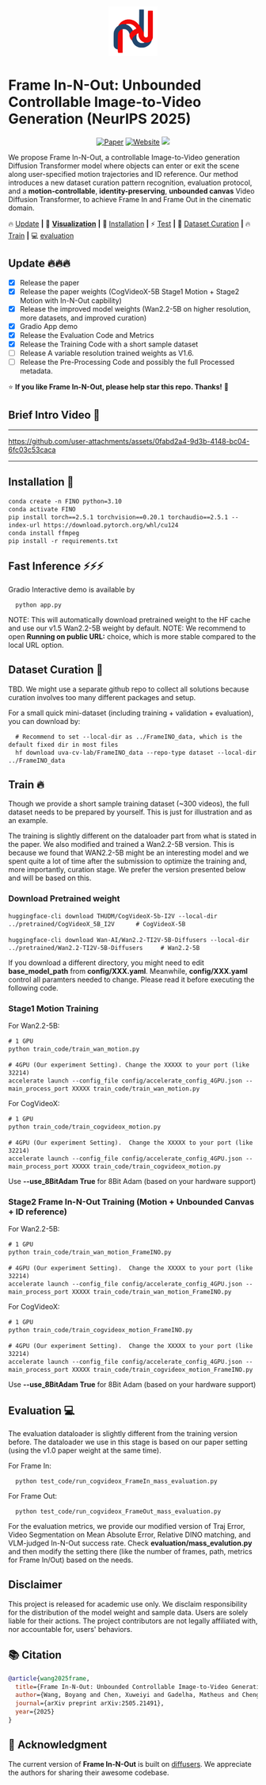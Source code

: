 
<p align="center">
    <img src="__assets__/logo.png" height="100">
</p>


# Frame In-N-Out: Unbounded Controllable Image-to-Video Generation (NeurIPS 2025)

<div align="center">

[![Paper](https://img.shields.io/badge/arXiv-Paper-b31b1b?logo=arxiv&logoColor=white)](https://arxiv.org/abs/2505.21491)
[![Website](https://img.shields.io/badge/Project-Website-pink?logo=googlechrome&logoColor=white)](https://uva-computer-vision-lab.github.io/Frame-In-N-Out/)
<a href="https://huggingface.co/collections/uva-cv-lab/frame-in-n-out"><img src="https://img.shields.io/static/v1?label=%F0%9F%A4%97%20Hugging%20Face&message=Model+with+Data&color=orange"></a>

</div>



We propose Frame In-N-Out, a controllable Image-to-Video generation Diffusion Transformer model where objects can enter or exit the scene along user-specified motion trajectories and ID reference. Our method introduces a new dataset curation pattern recognition, evaluation protocol, and a **motion-controllable**, **identity-preserving**, **unbounded canvas** Video Diffusion Transformer, to achieve Frame In and Frame Out in the cinematic domain.



🔥 [Update](#Update) **|** 👀 [**Visualization**](#Visualization)  **|** 🔧 [Installation](#installation) **|** ⚡ [Test](#fast_inference)  **|** 🧩 [Dataset Curation](#dataset_curation)  **|** 🔥[Train](#training)  **|** 💻 [evaluation](#evaluation)



## <a name="Update"></a> Update 🔥🔥🔥
- [x] Release the paper
- [x] Release the paper weights (CogVideoX-5B Stage1 Motion + Stage2 Motion with In-N-Out capbility)
- [x] Release the improved model weights (Wan2.2-5B on higher resolution, more datasets, and improved curation)
- [x] Gradio App demo 
- [x] Release the Evaluation Code and Metrics
- [x] Release the Training Code with a short sample dataset
- [ ] Release A variable resolution trained weights as V1.6.
- [ ] Release the Pre-Processing Code and possibly the full Processed metadata.

:star: **If you like Frame In-N-Out, please help star this repo. Thanks!** :hugs:





## <a name="Visualization"></a> Brief Intro Video 👀
---

https://github.com/user-attachments/assets/0fabd2a4-9d3b-4148-bc04-6fc03c53caca

---






## <a name="installation"></a> Installation 🔧
```shell
conda create -n FINO python=3.10
conda activate FINO
pip install torch==2.5.1 torchvision==0.20.1 torchaudio==2.5.1 --index-url https://download.pytorch.org/whl/cu124
conda install ffmpeg
pip install -r requirements.txt
```







## <a name="fast_inference"></a> Fast Inference ⚡⚡⚡
Gradio Interactive demo is available by 
```shell
  python app.py
```
<!-- The Gradio Demo online is availabe at: -->
NOTE: This will automatically download pretrained weight to the HF cache and use our v1.5 Wan2.2-5B weight by default.
NOTE: We recommend to open **Running on public URL:** choice, which is more stable compared to the local URL option.






## <a name="dataset_curation"></a> Dataset Curation 🧩

TBD. We might use a separate github repo to collect all solutions because curation involves too many different packages and setup.

For a small quick mini-dataset (including training + validation + evaluation), you can download by: 
```shell
  # Recommend to set --local-dir as ../FrameINO_data, which is the default fixed dir in most files
  hf download uva-cv-lab/FrameINO_data --repo-type dataset --local-dir ../FrameINO_data
```





## <a name="training"></a> Train 🔥 

Though we provide a short sample training dataset (~300 videos), the full dataset needs to be prepared by yourself. 
This is just for illustration and as an example.

The training is slightly different on the dataloader part from what is stated in the paper. 
We also modified and trained a Wan2.2-5B version. 
This is because we found that WAN2.2-5B might be an interesting model and we spent quite a lot of time after the submission to optimize the training and, more importantly, curation stage. We prefer the version presented below and will be based on this.


### Download Pretrained weight 

```shell
huggingface-cli download THUDM/CogVideoX-5b-I2V --local-dir ../pretrained/CogVideoX_5B_I2V      # CogVideoX-5B

huggingface-cli download Wan-AI/Wan2.2-TI2V-5B-Diffusers --local-dir ../pretrained/Wan2.2-TI2V-5B-Diffusers     # Wan2.2-5B
```
If you download a different directory, you might need to edit **base_model_path** from **config/XXX.yaml**.
Meanwhile, **config/XXX.yaml** control all paramters needed to change. Please read it before executing the following code.


### Stage1 Motion Training 

For Wan2.2-5B:
```shell
# 1 GPU
python train_code/train_wan_motion.py

# 4GPU (Our experiment Setting). Change the XXXXX to your port (like 32214)
accelerate launch --config_file config/accelerate_config_4GPU.json --main_process_port XXXXX train_code/train_wan_motion.py
```

For CogVideoX:
```shell
# 1 GPU
python train_code/train_cogvideox_motion.py

# 4GPU (Our experiment Setting).  Change the XXXXX to your port (like 32214)
accelerate launch --config_file config/accelerate_config_4GPU.json --main_process_port XXXXX train_code/train_cogvideox_motion.py
```

Use **--use_8BitAdam True** for 8Bit Adam (based on your hardware support)



### Stage2 Frame In-N-Out Training (Motion + Unbounded Canvas + ID reference)

For Wan2.2-5B:
```shell
# 1 GPU
python train_code/train_wan_motion_FrameINO.py    

# 4GPU (Our experiment Setting).  Change the XXXXX to your port (like 32214)
accelerate launch --config_file config/accelerate_config_4GPU.json --main_process_port XXXXX train_code/train_wan_motion_FrameINO.py
```


For CogVideoX:
```shell
# 1 GPU
python train_code/train_cogvideox_motion_FrameINO.py    

# 4GPU (Our experiment Setting).  Change the XXXXX to your port (like 32214)
accelerate launch --config_file config/accelerate_config_4GPU.json --main_process_port XXXXX train_code/train_cogvideox_motion_FrameINO.py
```

Use **--use_8BitAdam True** for 8Bit Adam (based on your hardware support)



## <a name="evaluation"></a> Evaluation 💻

The evaluation dataloader is slightly different from the training version before. 
The dataloader we use in this stage is based on our paper setting (using the v1.0 paper weight at the same time). 
<!-- As stated in the previous section: after submission, we improve quite a lot on the dataset curaiton and this leads to slight difference. -->

For Frame In:
```shell
  python test_code/run_cogvideox_FrameIn_mass_evaluation.py
```

 
For Frame Out:
```shell
  python test_code/run_cogvideox_FrameOut_mass_evaluation.py
```


For the evaluation metrics, we provide our modified version of Traj Error, Video Segmentation on Mean Absolute Error, Relative DINO matching, and VLM-judged In-N-Out success rate.
Check **evaluation/mass_evalution.py** and then modify the setting there (like the number of frames, path, metrics for Frame In/Out) based on the needs.






## Disclaimer
This project is released for academic use only. We disclaim responsibility for the distribution of the model weight and sample data. Users are solely liable for their actions. The project contributors are not legally affiliated with, nor accountable for, users' behaviors.


## 📚 Citation
```bibtex
@article{wang2025frame,
  title={Frame In-N-Out: Unbounded Controllable Image-to-Video Generation},
  author={Wang, Boyang and Chen, Xuweiyi and Gadelha, Matheus and Cheng, Zezhou},
  journal={arXiv preprint arXiv:2505.21491},
  year={2025}
}
```

## 🤗 Acknowledgment
The current version of **Frame In-N-Out** is built on [diffusers](https://github.com/huggingface/diffusers).
We appreciate the authors for sharing their awesome codebase.
